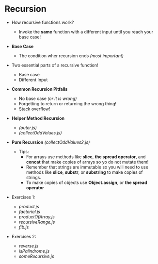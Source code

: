 # Recursion

* How recursive functions work?
    - Invoke the **same** function with a different input until you reach your base case!

* **Base Case**
    - The condition wher recursion ends *(most important)*

* Two essential parts of a recursive function!
    - Base case
    - Different Input

* **Common Recursion Pitfalls**
    - No base case *(or it is wrong)*
    - Forgetting to return or returning the wrong thing!
    - Stack overflow!

* **Helper Method Recursion**
    - *(outer.js)*
    - *(collectOddValues.js)*

* **Pure Recursion**
    *(collectOddValues2.js)*
    - Tips:
        - For arrays use methods like **slice**, **the spread operator**, and **concat** that make copies of arrays so yo do not mutate them!
        - Remember that strings are immutable so you will need to use methods like **slice**, **substr**, or **substring** to make copies of strings.
        - To make copies of objects use **Object.assign**, or **the spread operator**

* Exercises 1:
    - *product.js*
    - *factorial.js*
    - *productOfArray.js*
    - *recursiveRange.js*
    - *fib.js*

* Exercises 2:
    - *reverse.js*
    - *isPalindrome.js*
    - *someRecursive.js*
